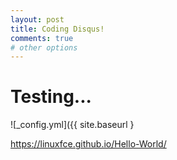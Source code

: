 ```yaml
---
layout: post
title: Coding Disqus!
comments: true
# other options
---
```

# Testing...

![_config.yml]({{ site.baseurl }

https://linuxfce.github.io/Hello-World/
